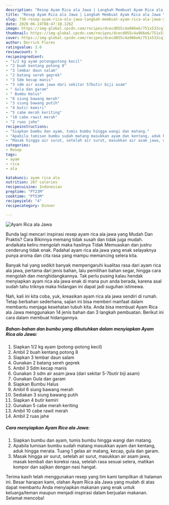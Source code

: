 ```yaml
---
description: "Resep Ayam Rica ala Jawa | Langkah Membuat Ayam Rica ala Jawa Yang Enak Dan Lezat"
title: "Resep Ayam Rica ala Jawa | Langkah Membuat Ayam Rica ala Jawa Yang Enak Dan Lezat"
slug: 736-resep-ayam-rica-ala-jawa-langkah-membuat-ayam-rica-ala-jawa-yang-enak-dan-lezat
date: 2020-06-24T08:47:18.126Z
image: https://img-global.cpcdn.com/recipes/dcecd055c4a966e6/751x532cq70/ayam-rica-ala-jawa-foto-resep-utama.jpg
thumbnail: https://img-global.cpcdn.com/recipes/dcecd055c4a966e6/751x532cq70/ayam-rica-ala-jawa-foto-resep-utama.jpg
cover: https://img-global.cpcdn.com/recipes/dcecd055c4a966e6/751x532cq70/ayam-rica-ala-jawa-foto-resep-utama.jpg
author: Derrick Flores
ratingvalue: 3.6
reviewcount: 5
recipeingredient:
- "1/2 kg ayam potongpotong kecil"
- "2 buah kentang potong 8"
- "3 lembar daun salam"
- "2 batang sereh geprek"
- "3 Sdm kecap manis"
- "3 sdm air asam jawa dari sekitar 57butir biji asam"
- " Gula dan garam"
- " Bumbu Halus"
- "6 siung bawang merah"
- "3 siung bawang putih"
- "4 butir kemiri"
- "5 cabe merah keriting"
- "10 cabe rawit merah"
- "2 ruas jahe"
recipeinstructions:
- "Siapkan bumbu dan ayam, tumis bumbu hingga wangi dan matang."
- "Apabila tumisan bumbu sudah matang masukkan ayam dan kentang, aduk hingga merata. Tuang 1 gelas air matang, kecap, gula dan garam."
- "Masak hingga air surut, setelah air surut, masukkan air asam jawa, masak kembali dan koreksi rasa, setelah rasa sesuai selera, matikan kompor dan sajikan dengan nasi hangat."
categories:
- Resep
tags:
- ayam
- rica
- ala

katakunci: ayam rica ala 
nutrition: 267 calories
recipecuisine: Indonesian
preptime: "PT23M"
cooktime: "PT53M"
recipeyield: "4"
recipecategory: Dinner

---
```



![Ayam Rica ala Jawa](https://img-global.cpcdn.com/recipes/dcecd055c4a966e6/751x532cq70/ayam-rica-ala-jawa-foto-resep-utama.jpg)

Bunda lagi mencari inspirasi resep ayam rica ala jawa yang Mudah Dan Praktis? Cara Bikinnya memang tidak susah dan tidak juga mudah. andaikata keliru mengolah maka hasilnya Tidak Memuaskan dan justru cenderung tidak enak. Padahal ayam rica ala jawa yang enak selayaknya punya aroma dan cita rasa yang mampu memancing selera kita.

Banyak hal yang sedikit banyak mempengaruhi kualitas rasa dari ayam rica ala jawa, pertama dari jenis bahan, lalu pemilihan bahan segar, hingga cara mengolah dan menghidangkannya. Tak perlu pusing kalau hendak menyiapkan ayam rica ala jawa enak di mana pun anda berada, karena asal sudah tahu triknya maka hidangan ini dapat jadi suguhan istimewa.




Nah, kali ini kita coba, yuk, kreasikan ayam rica ala jawa sendiri di rumah. Tetap berbahan sederhana, sajian ini bisa memberi manfaat dalam membantu menjaga kesehatan tubuh kita. Anda bisa membuat Ayam Rica ala Jawa menggunakan 14 jenis bahan dan 3 langkah pembuatan. Berikut ini cara dalam membuat hidangannya.

<!--inarticleads1-->

##### Bahan-bahan dan bumbu yang dibutuhkan dalam menyiapkan Ayam Rica ala Jawa:

1. Siapkan 1/2 kg ayam (potong-potong kecil)
1. Ambil 2 buah kentang potong 8
1. Siapkan 3 lembar daun salam
1. Gunakan 2 batang sereh geprek
1. Ambil 3 Sdm kecap manis
1. Gunakan 3 sdm air asam jawa (dari sekitar 5-7butir biji asam)
1. Gunakan  Gula dan garam
1. Siapkan  Bumbu Halus
1. Ambil 6 siung bawang merah
1. Sediakan 3 siung bawang putih
1. Siapkan 4 butir kemiri
1. Gunakan 5 cabe merah keriting
1. Ambil 10 cabe rawit merah
1. Ambil 2 ruas jahe




<!--inarticleads2-->

##### Cara menyiapkan Ayam Rica ala Jawa:

1. Siapkan bumbu dan ayam, tumis bumbu hingga wangi dan matang.
1. Apabila tumisan bumbu sudah matang masukkan ayam dan kentang, aduk hingga merata. Tuang 1 gelas air matang, kecap, gula dan garam.
1. Masak hingga air surut, setelah air surut, masukkan air asam jawa, masak kembali dan koreksi rasa, setelah rasa sesuai selera, matikan kompor dan sajikan dengan nasi hangat.




Terima kasih telah menggunakan resep yang tim kami tampilkan di halaman ini. Besar harapan kami, olahan Ayam Rica ala Jawa yang mudah di atas dapat membantu Anda menyiapkan makanan yang enak untuk keluarga/teman maupun menjadi inspirasi dalam berjualan makanan. Selamat mencoba!
